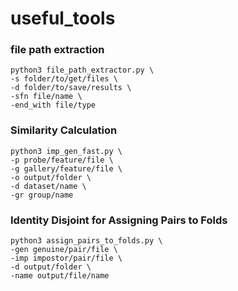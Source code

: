 # useful_tools

### file path extraction
```
python3 file_path_extractor.py \
-s folder/to/get/files \
-d folder/to/save/results \
-sfn file/name \
-end_with file/type
```

### Similarity Calculation
```
python3 imp_gen_fast.py \
-p probe/feature/file \
-g gallery/feature/file \
-o output/folder \
-d dataset/name \
-gr group/name
```
### Identity Disjoint for Assigning Pairs to Folds
```
python3 assign_pairs_to_folds.py \
-gen genuine/pair/file \
-imp impostor/pair/file \
-d output/folder \
-name output/file/name
```